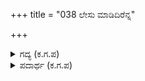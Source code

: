 +++
title = "038 ಲೇಸು ಮಾಡಿದಿರೆನ್ನ"

+++

<details><summary>ಗದ್ಯ (ಕ.ಗ.ಪ) </summary>

38. ನೀವು ಒಳ್ಳೆಯದನ್ನು ಮಾಡಿದಿರಿ, ನನ್ನ ಮನಸ್ಸಿನ ಬೇಸರ ನೀಗಿತು. ನಿಮ್ಮ ಉಪದೇಶದಿಂದ ಕೃತಾರ್ಥನಾದೆನು. ಇಹ-ಪರಗಳನ್ನು ಗೆದ್ದೆನು. ಕೋಪಕ್ಕೆ ಬವಣೆ ಬಂದಿತು. ಆಸೆಯು ದೂರವಾಯಿತು. ನಿಮ್ಮ ಕೃಪೆಯಿಂದ ನಾನು ಎಷ್ಟು ಧನ್ಯನಾದೆನೋ ಎಂದನು ಧೃತರಾಷ್ಟ್ರ.
</details>

<details><summary>ಪದಾರ್ಥ (ಕ.ಗ.ಪ) </summary>

ಬಯಲು-ಶೂನ್ಯ, ಗಾಸಿ-ತೊಂದರೆ/ಬವಣೆ, ರಾಗ-ಪ್ರೀತಿ/ಕೋಪ, ಲೋಭ-ಆಸೆ
</details>
